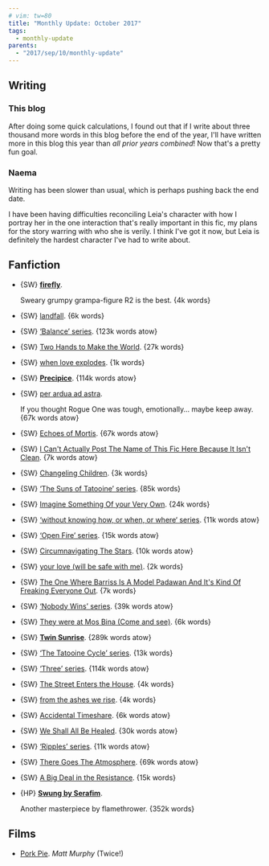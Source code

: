 ```yaml
---
# vim: tw=80
title: "Monthly Update: October 2017"
tags:
  - monthly-update
parents:
  - "2017/sep/10/monthly-update"
---
```


## Writing

### This blog

After doing some quick calculations, I found out that if I write about three
thousand more words in this blog before the end of the year, I'll have written
more in this blog this year than _all prior years combined_! Now that's a pretty
fun goal.

### Naema

Writing has been slower than usual, which is perhaps pushing back the end date.

I have been having difficulties reconciling Leia's character with how I portray
her in the one interaction that's really important in this fic, my plans for the
story warring with who she is verily. I think I've got it now, but Leia is
definitely the hardest character I've had to write about.

## Fanfiction

 - {SW} **[firefly](https://archiveofourown.org/works/9164014)**.

   Sweary grumpy grampa-figure R2 is the best. {4k words}

 - {SW} [landfall](https://archiveofourown.org/works/5600413). {6k words}
 - {SW} [‘Balance’ series](https://archiveofourown.org/series/131172). {123k words atow}
 - {SW} [Two Hands to Make the World](https://archiveofourown.org/works/5687815). {27k words}
 - {SW} [when love explodes](https://archiveofourown.org/works/5793757). {1k words}
 - {SW} **[Precipice](https://archiveofourown.org/works/8270582)**. {114k words atow}

 - {SW} [per ardua ad astra](https://archiveofourown.org/works/9223013).

   If you thought Rogue One was tough, emotionally… maybe keep away.
   {67k words atow}

 - {SW} [Echoes of Mortis](https://archiveofourown.org/works/6082215). {67k words atow}
 - {SW} [I Can't Actually Post The Name of This Fic Here Because It Isn't Clean](https://archiveofourown.org/works/7348051). {7k words atow}
 - {SW} [Changeling Children](https://archiveofourown.org/works/6420604). {3k words}
 - {SW} [‘The Suns of Tatooine’ series](https://archiveofourown.org/series/345257). {85k words}
 - {SW} [Imagine Something Of your Very Own](https://archiveofourown.org/works/5549042). {24k words}
 - {SW} [‘without knowing how, or when, or where‘ series](https://archiveofourown.org/series/738735). {11k words atow}
 - {SW} [‘Open Fire’ series](https://archiveofourown.org/series/597679). {15k words atow}
 - {SW} [Circumnavigating The Stars](https://archiveofourown.org/works/6391396). {10k words atow}
 - {SW} [your love (will be safe with me)](https://archiveofourown.org/works/5694505). {2k words}
 - {SW} [The One Where Barriss Is A Model Padawan And It's Kind Of Freaking Everyone Out](https://archiveofourown.org/works/3947530). {7k words}
 - {SW} [‘Nobody Wins’ series](https://archiveofourown.org/series/445195). {39k words atow}
 - {SW} [They were at Mos Bina (Come and see)](https://archiveofourown.org/works/5896798). {6k words}
 - {SW} **[Twin Sunrise](https://archiveofourown.org/works/5162474)**. {289k words atow}
 - {SW} [‘The Tatooine Cycle’ series](https://archiveofourown.org/series/8580). {13k words}
 - {SW} [‘Three’ series](https://archiveofourown.org/series/385267). {114k words atow}
 - {SW} [The Street Enters the House](https://archiveofourown.org/works/5660950). {4k words}
 - {SW} [from the ashes we rise](https://archiveofourown.org/works/2250321). {4k words}
 - {SW} [Accidental Timeshare](https://archiveofourown.org/works/1617767). {6k words atow}
 - {SW} [We Shall All Be Healed](https://archiveofourown.org/works/7103770). {30k words atow}
 - {SW} [‘Ripples’ series](https://archiveofourown.org/series/437479). {11k words atow}
 - {SW} [There Goes The Atmosphere](https://archiveofourown.org/works/3799492). {69k words atow}
 - {SW} [A Big Deal in the Resistance](https://archiveofourown.org/works/7452109). {15k words}

 - {HP} **[Swung by Serafim](https://archiveofourown.org/works/9821300)**.

   Another masterpiece by flamethrower.
   {352k words}

## Films

 - [Pork Pie](https://en.wikipedia.org/wiki/Pork_Pie_%28film%29).
   _Matt Murphy_ (Twice!)
